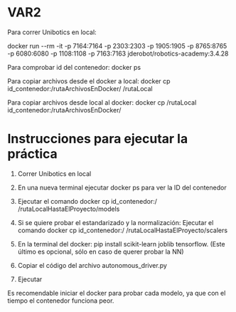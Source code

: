 # VAR2

Para correr Unibotics en local:

docker run --rm -it -p 7164:7164 -p 2303:2303 -p 1905:1905 -p 8765:8765 -p 6080:6080 -p 1108:1108 -p 7163:7163 jderobot/robotics-academy:3.4.28

Para comprobar id del contenedor:
docker ps 

Para copiar archivos desde el docker a local:
docker cp id_contenedor:/rutaArchivosEnDocker/ /rutaLocal


Para copiar archivos desde local al docker:
docker cp /rutaLocal id_contenedor:/rutaArchivosEnDocker/

# Instrucciones para ejecutar la práctica

1. Correr Unibotics en local

2. En una nueva terminal ejecutar docker ps para ver la ID del contenedor

3. Ejecutar el comando docker cp id_contenedor:/ /rutaLocalHastaElProyecto/models

4. Si se quiere probar el estandarizado y la normalización: Ejecutar el comando docker cp id_contenedor:/ /rutaLocalHastaElProyecto/scalers

5. En la terminal del docker: pip install scikit-learn joblib tensorflow. (Este último es opcional, sólo en caso de querer probar la NN)

6. Copiar el código del archivo autonomous_driver.py

7. Ejecutar


Es recomendable iniciar el docker para probar cada modelo, ya que con el tiempo el contenedor funciona peor.


